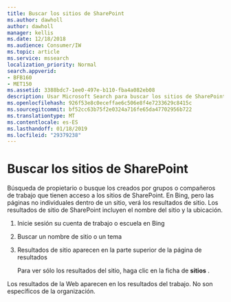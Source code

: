 ```yaml
---
title: Buscar los sitios de SharePoint
ms.author: dawholl
author: dawholl
manager: kellis
ms.date: 12/18/2018
ms.audience: Consumer/IW
ms.topic: article
ms.service: mssearch
localization_priority: Normal
search.appverid:
- BFB160
- MET150
ms.assetid: 3388bdc7-1ee0-497e-b110-fba4a082eb08
description: Usar Microsoft Search para buscar los sitios de SharePoint y los detalles que verá
ms.openlocfilehash: 926f53e8c0eceffae6c506e8f4e7233629c8415c
ms.sourcegitcommit: bf52cc63b75f2e0324a716fe65da47702956b722
ms.translationtype: MT
ms.contentlocale: es-ES
ms.lasthandoff: 01/18/2019
ms.locfileid: "29379238"
---
```

# <a name="find-sharepoint-sites"></a>Buscar los sitios de SharePoint

Búsqueda de propietario o busque los creados por grupos o compañeros de trabajo que tienen acceso a los sitios de SharePoint. En Bing, pero las páginas no individuales dentro de un sitio, verá los resultados de sitio. Los resultados de sitio de SharePoint incluyen el nombre del sitio y la ubicación.
  
1. Inicie sesión su cuenta de trabajo o escuela en Bing
    
2. Buscar un nombre de sitio o un tema
    
3. Resultados de sitio aparecen en la parte superior de la página de resultados
    
    Para ver sólo los resultados del sitio, haga clic en la ficha de **sitios** . 
    
Los resultados de la Web aparecen en los resultados del trabajo. No son específicos de la organización.

  

